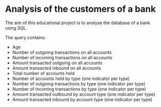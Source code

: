 # Analysis of the customers of a bank

The aim of this educational project is to analyse the database of a bank using SQL.

The query contains:
- Age
- Number of outgoing transactions on all accounts
- Number of incoming transactions on all accounts
- Amount transacted outgoing on all accounts
- Amount transacted inbound on all accounts
- Total number of accounts held
- Number of accounts held by type (one indicator per type)
- Number of outgoing transactions by type (one indicator per type)
- Number of incoming transactions by type (one indicator per type)
- Amount transacted outbound by account type (one indicator per type)
- Amount transacted inbound by account type (one indicator per type)

